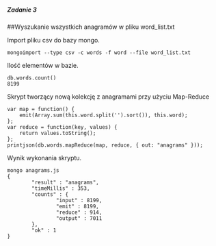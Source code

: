##### Zadanie 3 

##Wyszukanie wszystkich anagramów w pliku word_list.txt

Import pliku csv do bazy mongo.
```
mongoimport --type csv -c words -f word --file word_list.txt
```
Ilość elementów w bazie.
```
db.words.count()
8199
```
Skrypt tworzący nową kolekcję z anagramami przy użyciu Map-Reduce
```
var map = function() {
    emit(Array.sum(this.word.split('').sort()), this.word);
};
var reduce = function(key, values) {
    return values.toString();
};
printjson(db.words.mapReduce(map, reduce, { out: "anagrams" }));
```
Wynik wykonania skryptu.
```
mongo anagrams.js
{
        "result" : "anagrams",
        "timeMillis" : 353,
        "counts" : {
                "input" : 8199,
                "emit" : 8199,
                "reduce" : 914,
                "output" : 7011
        },
        "ok" : 1
}
```
